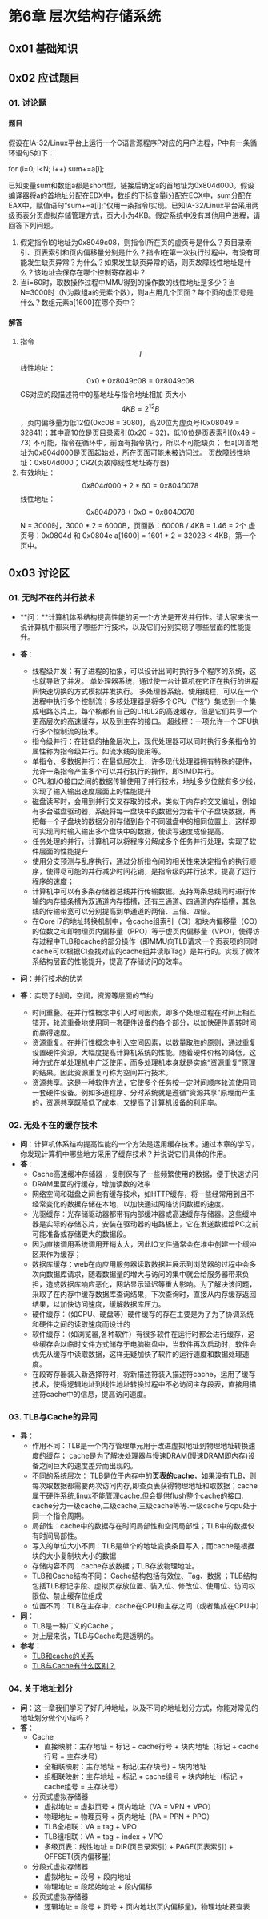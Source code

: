 # 第6章 层次结构存储系统

## 0x01 基础知识

## 0x02 应试题目

### 01. 讨论题

#### 题目

假设在IA-32/Linux平台上运行一个C语言源程序P对应的用户进程，P中有一条循环语句S如下：

for \(i=0; i&lt;N; i++\) sum+=a\[i\];

已知变量sum和数组a都是short型，链接后确定a的首地址为0x804d000。假设编译器将a的首地址分配在EDX中，数组的下标变量i分配在ECX中，sum分配在EAX中，赋值语句“sum+=a\[i\];”仅用一条指令I实现。已知IA-32/Linux平台采用两级页表分页虚拟存储管理方式，页大小为4KB。假定系统中没有其他用户进程，请回答下列问题。

1. 假定指令I的地址为0x8049c08，则指令I所在页的虚页号是什么？页目录索引、页表索引和页内偏移量分别是什么？指令I在第一次执行过程中，有没有可能发生缺页异常？为什么？如果发生缺页异常的话，则页故障线性地址是什么？该地址会保存在哪个控制寄存器中？
2. 当i=60时，取数操作过程中MMU得到的操作数的线性地址是多少？当N=3000时（N为数组a的元素个数），则a占用几个页面？每个页的虚页号是什么？数组元素a\[1600\]在哪个页中？

#### 解答

1. 指令 $$I$$ 线性地址： $$0x0 +0x8049c08=0x8049c08$$ CS对应的段描述符中的基地址与指令地址相加 页大小 $$4KB=2^{12}B$$ ，页内偏移量为低12位\(0xc08 = 3080\)，高20位为虚页号\(0x08049 = 32841‬\)；其中高10位是页目录索引\(0x20 = 32\)，低10位是页表索引\(0x49 = 73\) 不可能，指令在循环中，前面有指令执行，所以不可能缺页； 但a\[0\]首地址为0x804d000是页面起始处，所在页面可能未被访问过。 页故障线性地址：0x804d000；CR2\(页故障线性地址寄存器\)
2. 有效地址： $$0x804d000+2*60=0x804 D078‬$$ 线性地址： $$0x804 D078‬+0x0=0x804 D078‬$$  N = 3000时，3000 \* 2 = 6000B，页面数：6000B / 4KB = 1.46 = 2个 虚页号：0x0804d 和 0x0804e a\[1600\] = 1601 \* 2 = 3202B &lt; 4KB，第一个页中。

## 0x03 讨论区

### 01. 无时不在的并行技术

* **问：**计算机体系结构提高性能的另一个方法是开发并行性。请大家来说一说计算机中都采用了哪些并行技术，以及它们分别实现了哪些层面的性能提升。
* **答**：

  * 线程级并发：有了进程的抽象，可以设计出同时执行多个程序的系统，这也就导致了并发。 单处理器系统，通过使一台计算机在它正在执行的进程间快速切换的方式模拟并发执行。 多处理器系统，使用线程，可以在一个进程中执行多个控制流；多核处理器是将多个CPU（”核“）集成到一个集成电路芯片上，每个核都有自己的L1和L2的高速缓存，但是它们共享一个更高层次的高速缓存，以及到主存的接口。 超线程：一项允许一个CPU执行多个控制流的技术。
  * 指令级并行：在较低的抽象层次上，现代处理器可以同时执行多条指令的属性称为指令级并行。如流水线的使用等。
  * 单指令、多数据并行：在最低层次上，许多现代处理器拥有特殊的硬件，允许一条指令产生多个可以并行执行的操作，即SIMD并行。
  * CPU和I/O接口之间的数据传输使用了并行技术，地址多少位就有多少线，实现了输入输出速度层面上的性能提升
  * 磁盘读写时，会用到并行交叉存取的技术，类似于内存的交叉编址，例如有多台磁盘驱动器，系统将每一盘块中的数据分为若干个子盘块数据，再把每一个子盘块的数据分别存储到各个不同磁盘中的相同位置上，这样即可实现同时输入输出多个盘块中的数据，使读写速度成倍提高。
  * 任务处理的并行，计算机可以将程序分解成多个任务并行处理，实现了软件层面的性能提升
  * 使用分支预测与乱序执行，通过分析指令间的相关性来决定指令的执行顺序，使得尽可能的并行减少时间花销，是指令级的并行技术，提高了运行程序的速度；
  * 计算机中可以有多条存储器总线并行传输数据。支持两条总线同时进行传输的内存插条槽为双通道内存插槽，还有三通道、四通道内存插槽，其总线的传输带宽可以分别提高到单通道的两倍、三倍、四倍。
  * 在Core i7的地址转换机制中，令cache组索引（CI）和块内偏移量（CO）的位数之和即物理页内偏移量（PPO）等于虚页内偏移量（VPO\)，使得访存过程中TLB和cache的部分操作（即MMU向TLB请求一个页表项的同时cache可以根据CI查找对应的cache组并读取Tag）是并行的。实现了微体系结构层面的性能提升，提高了存储访问的效率。

* **问**：并行技术的优势
* **答**：实现了时间，空间，资源等层面的节约
  * 时间重叠。在并行性概念中引入时间因素，即多个处理过程在时间上相互错开，轮流重叠地使用同一套硬件设备的各个部分，以加快硬件周转时间而赢得速度。
  * 资源重复。在并行性概念中引入空间因素，以数量取胜的原则，通过重复设置硬件资源，大幅度提髙计算机系统的性能。随着硬件价格的降低，这种方式在单处理机中广泛使用，而多处理机本身就是实施“资源重复”原理的结果。因此资源重复可称为空间并行技术。
  * 资源共享。这是一种软件方法，它使多个任务按一定时间顺序轮流使用同一套硬件设备。例如多道程序、分时系统就是遵循“资源共享”原理而产生的，资源共享既降低了成本，又提高了计算机设备的利用率。

### 02. 无处不在的缓存技术

* **问**：计算机体系结构提高性能的一个方法是运用缓存技术。通过本章的学习，你发现计算机中哪些地方采用了缓存技术？并说说它们具体的作用。
* **答**：
  * Cache高速缓冲存储器 ，复制保存了一些频繁使用的数据，便于快速访问
  * DRAM里面的行缓存，增加读数的效率
  * 网络空间和磁盘之间也有缓存技术，如HTTP缓存，将一些经常用到且不经常变化的数据存储在本地，以加快通过网络访问数据的速度。
  * 光驱缓存：光存储驱动器都带有内部缓冲器或高速缓存存储器。这些缓冲器是实际的存储芯片，安装在驱动器的电路板上，它在发送数据给PC之前可能准备或存储更大的数据段。
  * 因为直接调用系统调用开销太大，因此IO文件通常会在堆中创建一个缓冲区来作为缓存；
  * 数据库缓存：web在向应用服务器读取数据并展示到浏览器的过程中会多次向数据库请求，随着数据量的增大与访问的集中就会给服务器带来负担，造成数据库响应恶化，网站显示延迟等重大影响。为了解决该问题，采取了在内存中缓存数据库查询结果，下次查询时，直接从内存缓存返回结果，以加快访问速度，缓解数据库压力。
  * 硬件缓存：（如CPU、硬盘等）硬件缓存的存在主要是为了为了协调系统和硬件之间的读取速度而设计的
  * 软件缓存：（如浏览器,各种软件）有很多软件在运行时都会进行缓存，这些缓存会以临时文件方式储存于电脑磁盘中，当软件再次启动时，软件会优先从缓存中读取数据，这样无疑加快了软件的运行速度和数据处理速度。
  * 在段寄存器装入新选择符时，将新描述符装入描述符cache，运用了缓存技术，使得逻辑地址到线性地址转换过程中不必访问主存段表，直接用描述符cache中的信息，提高访问速度。

### 03. TLB与Cache的异同

* **异**：
  * 作用不同：TLB是一个内存管理单元用于改进虚拟地址到物理地址转换速度的缓存； cache是为了解决处理器与慢速DRAM\(慢速DRAM即内存\)设备之间巨大的速度差异而出现的。
  * 不同的系统层次： TLB是位于内存中的**页表的cache**，如果没有TLB，则每次取数据都需要两次访问内存,即查页表获得物理地址和取数据；cache属于硬件系统,linux不能管理cache.但会提供flush整个cache的接口. cache分为一级cache,二级cache,三级cache等等.一级cache与cpu处于同一个指令周期。
  * 局部性：cache中的数据存在时间局部性和空间局部性；TLB中的数据仅有时间局部性。
  * 写入的单位大小不同：TLB是单个的地址变换条目写入；而cache是根据块的大小复制块大小的数据
  * 存储内容不同：cache存放数据；TLB存放物理地址。
  * TLB和Cache结构不同：    Cache结构包括有效位、Tag、数据    ；TLB结构包括TLB标记字段、虚拟页存放位置、装入位、修改位、使用位、访问权限位、禁止缓存位组成
  * 位置不同：TLB在主存中，cache在CPU和主存之间（或者集成在CPU中）
* **同**：　
  * TLB是一种广义的Cache；
  * 对上层来说，TLB与Cache均是透明的。
* **参考：**
  * [TLB和cache的关系](https://blog.csdn.net/u014609236/article/details/39472115?ops_request_misc=%257B%2522request%255Fid%2522%253A%2522159136625019725219950257%2522%252C%2522scm%2522%253A%252220140713.130102334..%2522%257D&request_id=159136625019725219950257&biz_id=0&utm_medium=distribute.pc_search_result.none-task-blog-2~all~first_rank_v2~rank_v25-1-39472115.first_rank_v2_rank_v25&utm_term=TLB%E4%B8%8ECache%E5%BC%82%E5%90%8C)
  * [TLB与Cache有什么区别？](https://zhidao.baidu.com/question/938371428776271572.html)

### 04. 关于地址划分

* **问**：这一章我们学习了好几种地址，以及不同的地址划分方式，你能对常见的地址划分做个小结吗？
* **答**：
  * Cache
    * 直接映射：主存地址 = 标记 + cache行号 + 块内地址（标记 + cache行号 = 主存块号）
    * 全相联映射：主存地址 = 标记\(主存块号\) + 块内地址
    * 组相联映射：主存地址 = 标记 + cache组号 + 块内地址（标记 + cache组号 = 主存块号）
  * 分页式虚拟存储器
    * 虚拟地址 = 虚拟页号 + 页内地址（VA = VPN + VPO）
    * 物理地址 = 物理页号 + 页内地址（PA = PPN + PPO）
    * TLB全相联：VA = tag + VPO
    * TLB组相联：VA = tag + index + VPO
    * 多级页表：线性地址 = DIR\(页目录索引\) + PAGE\(页表索引\) + OFFSET\(页内偏移量\)
  * 分段式虚拟存储器
    * 虚拟地址 = 段号 + 段内地址
    * 物理地址 = 段起始地址 + 段内偏移
  * 段页式虚拟存储器
    * 逻辑地址 = 段号 + 页号 + 页内地址\(页内偏移量\)，物理地址要查表



